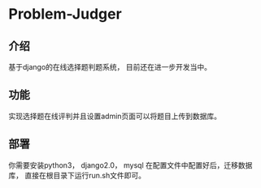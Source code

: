 # Problem-Judger
## 介绍
基于django的在线选择题判题系统， 目前还在进一步开发当中。
## 功能
实现选择题在线评判并且设置admin页面可以将题目上传到数据库。
## 部署
你需要安装python3， django2.0， mysql 在配置文件中配置好后，迁移数据库， 直接在根目录下运行run.sh文件即可。
